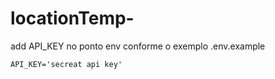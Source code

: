# locationTemp-


add API_KEY no ponto env conforme o exemplo .env.example
```
API_KEY='secreat api key'
```
